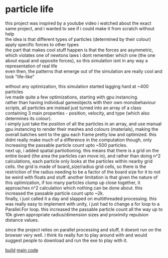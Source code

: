 # particle life  
this project was inspired by a youtube video i watched about the exact same project, and i wanted to see if i could make it from scratch without help  
the idea is that different types of particles (determined by their colour) apply specific forces to other types  
the part that makes cool stuff happen is that the forces are asymmetric, which violates one of newtons laws i dont remember which one (the one about equal and opposite forces), so this simulation isnt in any way a representation of real life  
even then, the patterns that emerge out of the simulation are really cool and look "life-like"  
  
without any optimization, this simulation started lagging hard at ~400 particles  
ive made quite a few optimizations, starting with gpu instancing.   
rather than having individual gameobjects with their own monobehaviour scripts, all particles are instead just turned into an array of a class containing 3 main properties - position, velocity, and type (which also determines its colour).  
i simply just take the position of all the particles in an array, and use manual gpu instancing to render their meshes and colours (materials), making the overall batches sent to the gpu each frame pretty low and optimized. this didnt really make much of a difference in the computation though, only increasing the passable particle count upto ~500 particles.  
next up, i added spatial partiotioning. this means that there is a grid on the entire board (the area the particles can move in), and rather than doing n^2 calculations, each particle only looks at the particles within nearby grid cells. the grid is made of board_size/radius grid cells, so there is the restriction of the radius needing to be a factor of the board size for it to not be weird with floats and stuff. another limitation is that given the nature of this optimization, if too many particles clump up close together, it approaches n^2 calculation which nothing can be done about. this increased the passable particle count upto ~2k.  
finally, i just called it a day and slapped on multithreaded processing. this was really easy to implement with unity, i just had to change a for loop to a Parallel.For loop. this increased the passable particle count all the way up to 10k given appropriate radius/dimension sizes and proximity repulsion distance values.

since the project relies on parallel processing and stuff, it doesnt run on the browser very well. i think its really fun to play around with and would suggest people to download and run the exe to play with it.  
  
[build](https://github.com/longestcow/particleLife/releases/tag/v1.0)       [main code](https://github.com/longestcow/particleLife/blob/main/Assets/GameManager.cs) 
